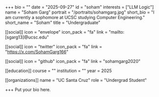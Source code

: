 +++
bio = ""
date = "2025-09-27"
id = "soham"
interests = ["LLM Logic"]
name = "Soham Garg"
portrait = "/portraits/sohamgarg.jpg"
short_bio = "I am currently a sophomore at UCSC studying Computer Engineering."
short_name = "Soham"
title = "Undergraduate"

[[social]]
    icon = "envelope"
    icon_pack = "fa"
    link = "mailto:[sgarg13]@ucsc.edu"

[[social]]
    icon = "twitter"
    icon_pack = "fa"
    link = "https://x.com/SohamGarg166"

[[social]]
    icon = "github"
    icon_pack = "fa"
    link = "sohamgarg2020"

[[education]]
    course = ""
    institution = ""
    year = 2025
    
[[organizations]]
    name = "UC Santa Cruz"
    role = "Undergrad Student"

+++
Put your bio here.
